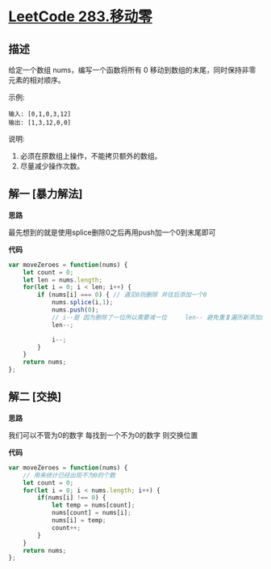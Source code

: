 # [LeetCode 283.移动零](https://leetcode-cn.com/problems/move-zeroes)
## 描述

给定一个数组 nums，编写一个函数将所有 0 移动到数组的末尾，同时保持非零元素的相对顺序。

示例:
```
输入: [0,1,0,3,12]
输出: [1,3,12,0,0]
```
说明:

1. 必须在原数组上操作，不能拷贝额外的数组。
2. 尽量减少操作次数。


## 解一 [暴力解法]
**思路**

最先想到的就是使用splice删除0之后再用push加一个0到末尾即可

**代码**
```Javascript 
var moveZeroes = function(nums) {
    let count = 0;
    let len = nums.length;
    for(let i = 0; i < len; i++) {
        if (nums[i] === 0) { // 遇见0则删除 并往后添加一个0 
            nums.splice(i,1);
            nums.push(0);
            // i--是 因为删除了一位所以需要减一位     len-- 避免重复遍历新添加的0
            len--;

            i--;
        }
    }
    return nums;
};
```

## 解二 [交换]
**思路**

我们可以不管为0的数字 每找到一个不为0的数字 则交换位置

**代码**
```Javascript 
var moveZeroes = function(nums) {
    // 用来统计已经出现不为0的个数
    let count = 0;
    for(let i = 0; i < nums.length; i++) {
        if(nums[i] !== 0) {
            let temp = nums[count];
            nums[count] = nums[i];
            nums[i] = temp;
            count++;
        }
    }
    return nums;
};
```

